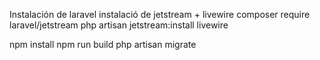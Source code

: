 Instalación de laravel
instalació de jetstream + livewire
    composer require laravel/jetstream
    php artisan jetstream:install livewire

npm install
npm run build
php artisan migrate